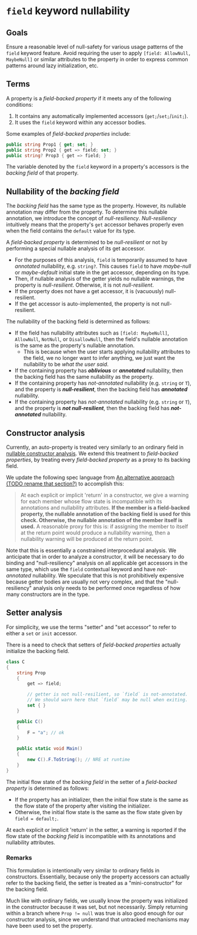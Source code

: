 # `field` keyword nullability

## Goals

Ensure a reasonable level of null-safety for various usage patterns of the `field` keyword feature. Avoid requiring the user to apply `[field: AllowNull, MaybeNull]` or similar attributes to the property in order to express common patterns around lazy initialization, etc.

## Terms

A property is a *field-backed property* if it meets any of the following conditions:
1. It contains any automatically implemented accessors (`get;`/`set;`/`init;`).
2. It uses the `field` keyword within any accessor bodies.

Some examples of *field-backed properties* include:
```cs
public string Prop1 { get; set; }
public string Prop2 { get => field; set; }
public string? Prop3 { get => field; }
```

The variable denoted by the `field` keyword in a property's accessors is the *backing field* of that property.

## Nullability of the *backing field*

The *backing field* has the same type as the property. However, its nullable annotation may differ from the property. To determine this nullable annotation, we introduce the concept of *null-resiliency*. *Null-resiliency* intuitively means that the property's `get` accessor behaves properly even when the field contains the `default` value for its type.

A *field-backed property* is determined to be *null-resilient* or not by performing a special nullable analysis of its get accessor.
- For the purposes of this analysis, `field` is temporarily assumed to have *annotated* nullability, e.g. `string?`. This causes `field` to have *maybe-null* or *maybe-default* initial state in the get accessor, depending on its type.
- Then, if nullable analysis of the getter yields no nullable warnings, the property is *null-resilient*. Otherwise, it is not *null-resilient*.
- If the property does not have a get accessor, it is (vacuously) null-resilient.
- If the get accessor is auto-implemented, the property is not null-resilient.

The nullability of the backing field is determined as follows:
- If the field has nullability attributes such as `[field: MaybeNull]`, `AllowNull`, `NotNull`, or `DisallowNull`, then the field's nullable annotation is the same as the property's nullable annotation.
    - This is because when the user starts applying nullability attributes to the field, we no longer want to infer anything, we just want the nullability to be *what the user said*.
- If the containing property has ***oblivious*** or ***annotated*** nullability, then the backing field has the same nullability as the property.
- If the containing property has *not-annotated* nullability (e.g. `string` or `T`), and the property is ***null-resilient***, then the backing field has ***annotated*** nullability.
- If the containing property has *not-annotated* nullability (e.g. `string` or `T`), and the property is ***not null-resilient***, then the backing field has ***not-annotated*** nullability.

## Constructor analysis

Currently, an auto-property is treated very similarly to an ordinary field in [nullable constructor analysis](nullable-constructor-analysis.md). We extend this treatment to *field-backed properties*, by treating every *field-backed property* as a proxy to its backing field.

We update the following spec language from [An alternative approach (TODO rename that section?)](nullable-constructor-analysis.md#an-alternative-approach) to accomplish this:

> At each explicit or implicit 'return' in a constructor, we give a warning for each member whose flow state is incompatible with its annotations and nullability attributes. **If the member is a field-backed property, the nullable annotation of the backing field is used for this check. Otherwise, the nullable annotation of the member itself is used.** A reasonable proxy for this is: if assigning the member to itself at the return point would produce a nullability warning, then a nullability warning will be produced at the return point.

Note that this is essentially a constrained interprocedural analysis. We anticipate that in order to analyze a constructor, it will be necessary to do binding and "null-resiliency" analysis on all applicable get accessors in the same type, which use the `field` contextual keyword and have *not-annotated* nullability. We speculate that this is not prohibitively expensive because getter bodies are usually not very complex, and that the "null-resiliency" analysis only needs to be performed once regardless of how many constructors are in the type.

## Setter analysis

For simplicity, we use the terms "setter" and "set accessor" to refer to either a `set` or `init` accessor.

There is a need to check that setters of *field-backed properties* actually initialize the backing field.

```cs
class C
{
    string Prop
    {
        get => field;

        // getter is not null-resilient, so `field` is not-annotated.
        // We should warn here that `field` may be null when exiting.
        set { }
    }

    public C()
    {
        F = "a"; // ok
    }

    public static void Main()
    {
        new C().F.ToString(); // NRE at runtime
    }
}
```

The initial flow state of the *backing field* in the setter of a *field-backed property* is determined as follows:
- If the property has an initializer, then the initial flow state is the same as the flow state of the property after visiting the initializer.
- Otherwise, the initial flow state is the same as the flow state given by `field = default;`.

At each explicit or implicit 'return' in the setter, a warning is reported if the flow state of the *backing field* is incompatible with its annotations and nullability attributes.

### Remarks

This formulation is intentionally very similar to ordinary fields in constructors. Essentially, because only the property accessors can actually refer to the backing field, the setter is treated as a "mini-constructor" for the backing field.

Much like with ordinary fields, we usually know the property was initialized in the constructor because it was set, but not necessarily. Simply returning within a branch where `Prop != null` was true is also good enough for our constructor analysis, since we understand that untracked mechanisms may have been used to set the property.
